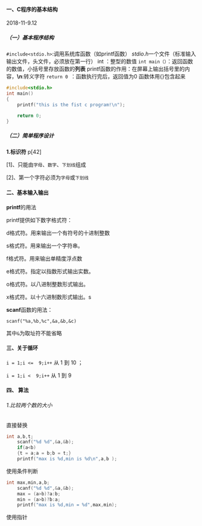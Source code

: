 #### 一、C程序的基本结构

2018-11-9.12

##### （一）基本程序结构

```#include<stdio.h>```:调用系统库函数（如printf函数）
*stdio.h*一个文件（标准输入输出文件，头文件，必须放在第一行）
int ：整型的数值
```int main（）```：返回函数的数值，小括号里存放函数的**列表**
printf函数的作用：在屏幕上输出括号里的内容，**\n**:转义字符
```return 0 ```：函数执行完后，返回值为0
函数体用{}包含起来

```c
#include<stdio.h>  
int main()
{
	printf("this is the fist c program!\n");

	return 0;
}
```

##### （二）简单程序设计

**1.标识符**	p[42]

[1]、只能由`字母`、`数字`、`下划线`组成

[2]、第一个字符必须为`字母`或`下划线`



#### 二、基本输入输出

**printf**的用法

printf提供如下数字格式符：

d格式符。用来输出一个有符号的十进制整数

s格式符。用来输出一个字符串。

f格式符。用来输出单精度浮点数

e格式符。指定以指数形式输出实数。

o格式符。以八进制整数形式输出。

x格式符。以十六进制数形式输出。s

**scanf**函数的用法：

```scanf("%a,%b,%c",&a,&b,&c)```

其中`&`为取址符不能省略

#### 三、关于循环

`i = 1;i <=  9;i++`	从 1 到 10 ；

`i = 1;i <  9;i++`	从 1 到 9

#### 四、 算法

###### 1.比较两个数的大小

直接替换

```c
int a,b,t;
    scanf("%d %d",&a,&b);
    if(a<b)
    {t = a;a = b;b = t;}
    printf("max is %d,min is %d\n",a,b );
```

使用条件判断

```c
int max,min,a,b;
	scanf("%d %d",&a,&b);
	max = (a>b)?a:b;
	min = (a>b)?b:a;
	printf("max is %d,min = %d",max,min);
```

使用指针

